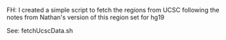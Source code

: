 FH: I created a simple script to fetch the regions from UCSC following the notes  from Nathan's version of this region set for hg19

See: fetchUcscData.sh
